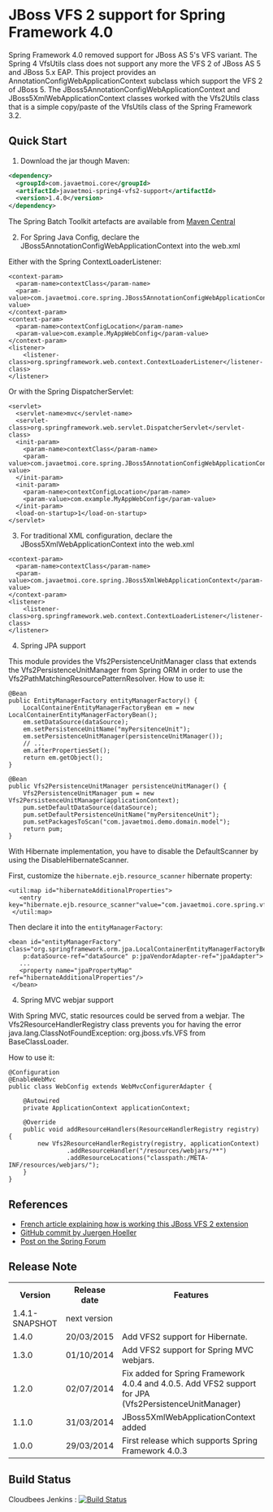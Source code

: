 # JBoss VFS 2 support for Spring Framework 4.0 #

Spring Framework 4.0 removed support for JBoss AS 5's VFS variant. The Spring 4 VfsUtils class does not support any more the VFS 2 of JBoss AS 5 and JBoss 5.x EAP.
This project provides an AnnotationConfigWebApplicationContext subclass which support the VFS 2 of JBoss 5.
The JBoss5AnnotationConfigWebApplicationContext and JBoss5XmlWebApplicationContext classes worked with the Vfs2Utils class that is a simple copy/paste of the VfsUtils class of the Spring Framework 3.2.

## Quick Start ##

1. Download the jar though Maven:

```xml
<dependency>
  <groupId>com.javaetmoi.core</groupId>
  <artifactId>javaetmoi-spring4-vfs2-support</artifactId>
  <version>1.4.0</version>
</dependency> 
```

The Spring Batch Toolkit artefacts are available from [Maven Central](http://repo1.maven.org/maven2/com/javaetmoi/core/javaetmoi-spring4-vfs2-support/)

2. For Spring Java Config, declare the JBoss5AnnotationConfigWebApplicationContext into the web.xml

Either with the Spring ContextLoaderListener:
```
<context-param>
  <param-name>contextClass</param-name>
  <param-value>com.javaetmoi.core.spring.JBoss5AnnotationConfigWebApplicationContext</param-value>
</context-param>
<context-param>
  <param-name>contextConfigLocation</param-name>
  <param-value>com.example.MyAppWebConfig</param-value>
</context-param>
<listener>
    <listener-class>org.springframework.web.context.ContextLoaderListener</listener-class>
</listener>
```

Or with the Spring DispatcherServlet:
```
<servlet>
  <servlet-name>mvc</servlet-name>
  <servlet-class>org.springframework.web.servlet.DispatcherServlet</servlet-class>
  <init-param>
    <param-name>contextClass</param-name>
    <param-value>com.javaetmoi.core.spring.JBoss5AnnotationConfigWebApplicationContext</param-value>
  </init-param>
  <init-param>
    <param-name>contextConfigLocation</param-name>
    <param-value>com.example.MyAppWebConfig</param-value>
  </init-param>
  <load-on-startup>1</load-on-startup>
</servlet>
```

3. For traditional XML configuration, declare the JBoss5XmlWebApplicationContext into the web.xml 

```
<context-param>
  <param-name>contextClass</param-name>
  <param-value>com.javaetmoi.core.spring.JBoss5XmlWebApplicationContext</param-value>
</context-param>
<listener>
    <listener-class>org.springframework.web.context.ContextLoaderListener</listener-class>
</listener>
```
 
4. Spring JPA support

This module provides the Vfs2PersistenceUnitManager class that extends the Vfs2PersistenceUnitManager from Spring ORM
in order to use the Vfs2PathMatchingResourcePatternResolver.
How to use it: 
 
```
@Bean
public EntityManagerFactory entityManagerFactory() {
    LocalContainerEntityManagerFactoryBean em = new LocalContainerEntityManagerFactoryBean();
    em.setDataSource(dataSource);
    em.setPersistenceUnitName("myPersitenceUnit");
    em.setPersistenceUnitManager(persistenceUnitManager());
    // ...
    em.afterPropertiesSet();
    return em.getObject();
}

@Bean
public Vfs2PersistenceUnitManager persistenceUnitManager() {
    Vfs2PersistenceUnitManager pum = new Vfs2PersistenceUnitManager(applicationContext);
    pum.setDefaultDataSource(dataSource);
    pum.setDefaultPersistenceUnitName("myPersitenceUnit");
    pum.setPackagesToScan("com.javaetmoi.demo.domain.model");
    return pum;
} 
 ```

With Hibernate implementation, you have to disable the DefaultScanner by using the DisableHibernateScanner.

First, customize the ```hibernate.ejb.resource_scanner``` hibernate property:
```
<util:map id="hibernateAdditionalProperties">
   <entry key="hibernate.ejb.resource_scanner"value="com.javaetmoi.core.spring.vfs.DisableHibernateScanner"/>
 </util:map>
```

Then declare it into the ```entityManagerFactory```:
```
<bean id="entityManagerFactory" class="org.springframework.orm.jpa.LocalContainerEntityManagerFactoryBean"
    p:dataSource-ref="dataSource" p:jpaVendorAdapter-ref="jpaAdapter">
   ...
   <property name="jpaPropertyMap" ref="hibernateAdditionalProperties"/>
 </bean>
 ```

4. Spring MVC webjar support

With Spring MVC, static resources could be served from a webjar.
The Vfs2ResourceHandlerRegistry class prevents you for having the error java.lang.ClassNotFoundException: org.jboss.vfs.VFS from BaseClassLoader. 

How to use it:
```
@Configuration
@EnableWebMvc
public class WebConfig extends WebMvcConfigurerAdapter {

    @Autowired
    private ApplicationContext applicationContext;
    
    @Override
    public void addResourceHandlers(ResourceHandlerRegistry registry) {
        new Vfs2ResourceHandlerRegistry(registry, applicationContext)
                .addResourceHandler("/resources/webjars/**")
                .addResourceLocations("classpath:/META-INF/resources/webjars/");
    }
}
```

## References ##
* [French article explaining how is working this JBoss VFS 2 extension](http://javaetmoi.com/2014/04/support-vfs2-jboss5-spring4/)
* [GitHub commit by Juergen Hoeller](https://github.com/spring-projects/spring-framework/commit/ca194261a42a0a4f0c8bdc36f447e1029a7d2e3e)
* [Post on the Spring Forum](http://forum.spring.io/forum/spring-projects/container/744173-spring-4-doesn-t-support-vfs2)


## Release Note ##

<table>
  <tr>
    <th>Version</th><th>Release date</th><th>Features</th>
  </tr>
  <tr>
    <td>1.4.1-SNAPSHOT</td><td>next version</td><td></td>
  </tr>
  <tr>
    <td>1.4.0</td><td>20/03/2015</td><td>Add VFS2 support for Hibernate.</td>
  </tr>
  <tr>
    <td>1.3.0</td><td>01/10/2014</td><td>Add VFS2 support for Spring MVC webjars.</td>
  </tr>  
  <tr>
    <td>1.2.0</td><td>02/07/2014</td><td>Fix added for Spring Framework 4.0.4 and 4.0.5. Add VFS2 support for JPA (Vfs2PersistenceUnitManager)</td>
  </tr>
  <tr>
    <td>1.1.0</td><td>31/03/2014</td><td>JBoss5XmlWebApplicationContext added</td>
  </tr>  
  <tr>
    <td>1.0.0</td><td>29/03/2014</td><td>First release which supports Spring Framework 4.0.3</td>
  </tr>
</table>

## Build Status ##

Cloudbees Jenkins : [![Build
Status](https://javaetmoi.ci.cloudbees.com/job/spring4-vfs2-support/badge/icon)](https://javaetmoi.ci.cloudbees.com/job/spring4-vfs2-support/)
